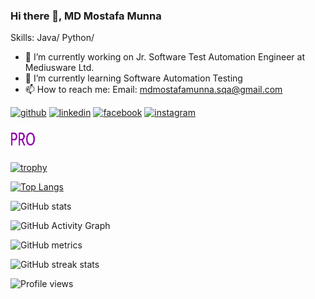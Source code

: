 ### Hi there 👋, MD Mostafa Munna

Skills: Java/ Python/

- 🔭 I’m currently working on Jr. Software Test Automation Engineer at Mediusware Ltd. 
- 🌱 I’m currently learning Software Automation Testing 
- 📫 How to reach me: Email: mdmostafamunna.sqa@gmail.com 


[<img src='https://cdn.jsdelivr.net/npm/simple-icons@3.0.1/icons/github.svg' alt='github' height='40'>](https://github.com/https://github.com/mdmostafamunna)  [<img src='https://cdn.jsdelivr.net/npm/simple-icons@3.0.1/icons/linkedin.svg' alt='linkedin' height='40'>](https://www.linkedin.com/in/https://www.linkedin.com/in/mdmostafamunna/)  [<img src='https://cdn.jsdelivr.net/npm/simple-icons@3.0.1/icons/facebook.svg' alt='facebook' height='40'>](https://www.facebook.com/https://www.facebook.com/munna1740)  [<img src='https://cdn.jsdelivr.net/npm/simple-icons@3.0.1/icons/instagram.svg' alt='instagram' height='40'>](https://www.instagram.com/https://www.instagram.com/munna_pt/)  

<a href='https://github.com/pricing'><img src='https://raw.githubusercontent.com/acervenky/animated-github-badges/master/assets/pro.gif' width='40' height='40'></a> 

[![trophy](https://github-profile-trophy.vercel.app/?username=https://github.com/mdmostafamunna)](https://github.com/ryo-ma/github-profile-trophy)

[![Top Langs](https://github-readme-stats.vercel.app/api/top-langs/?username=https://github.com/mdmostafamunna)](https://github.com/anuraghazra/github-readme-stats)

![GitHub stats](https://github-readme-stats.vercel.app/api?username=https://github.com/mdmostafamunna&show_icons=true&count_private=true)  

![GitHub Activity Graph](https://activity-graph.herokuapp.com/graph?username=https://github.com/mdmostafamunna)  

![GitHub metrics](https://metrics.lecoq.io/https://github.com/mdmostafamunna)  

![GitHub streak stats](https://github-readme-streak-stats.herokuapp.com/?user=https://github.com/mdmostafamunna)  

![Profile views](https://gpvc.arturio.dev/https://github.com/mdmostafamunna)  
